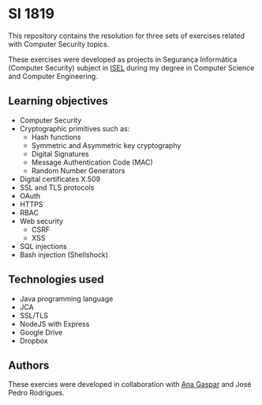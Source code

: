 # SI 1819

This repository contains the resolution for three sets of exercises related with Computer Security topics.

These exercises were developed as projects in Segurança Informática (Computer Security) subject in [ISEL](https://www.isel.pt) during my degree in Computer Science and Computer Engineering.

## Learning objectives

* Computer Security
* Cryptographic primitives such as:
  * Hash functions
  * Symmetric and Asymmetric key cryptography
  * Digital Signatures
  * Message Authentication Code (MAC)
  * Random Number Generators
* Digital certificates X.509
* SSL and TLS protocols
* OAuth
* HTTPS
* RBAC
* Web security
  * CSRF
  * XSS
* SQL injections
* Bash injection (Shellshock)

## Technologies used

* Java programming language
* JCA
* SSL/TLS
* NodeJS with Express
* Google Drive
* Dropbox

## Authors

These exercies were developed in collaboration with [Ana Gaspar](https://github.com/ximenes13) and José Pedro Rodrigues.
